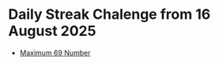 # Daily Streak Chalenge from 16 August 2025

- [Maximum 69 Number](https://leetcode.com/problems/maximum-69-number/description/?envType=daily-question&envId=2025-08-16)
